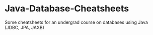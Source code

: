 # Java-Database-Cheatsheets
Some cheatsheets for an undergrad course on databases using Java (JDBC, JPA, JAXB)
